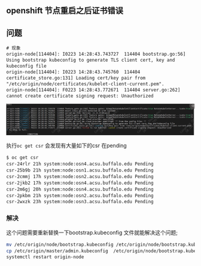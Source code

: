 ## openshift 节点重启之后证书错误

## 问题

```text
# 现象
origin-node[114404]: I0223 14:28:43.743727  114404 bootstrap.go:56] Using bootstrap kubeconfig to generate TLS client cert, key and kubeconfig file
origin-node[114404]: I0223 14:28:43.745760  114404 certificate_store.go:131] Loading cert/key pair from "/etc/origin/node/certificates/kubelet-client-current.pem".
origin-node[114404]: F0223 14:28:43.772671  114404 server.go:262] cannot create certificate signing request: Unauthorized

```

![image-20240223144540419](./01_openshift节点重启之后证书错误.assets/image-20240223144540419.png)

执行`oc get csr` 会发现有大量如下的csr 在pending

```bash
$ oc get csr
csr-24rlr 21h system:node:osn4.acsu.buffalo.edu Pending
csr-25b9b 21h system:node:osn1.acsu.buffalo.edu Pending
csr-2cmmj 17h system:node:osn2.acsu.buffalo.edu Pending
csr-2jkb2 17h system:node:osn4.acsu.buffalo.edu Pending
csr-2m6gj 20h system:node:osn4.acsu.buffalo.edu Pending
csr-2pkbm 21h system:node:osn2.acsu.buffalo.edu Pending
csr-2wxzk 23h system:node:osn3.acsu.buffalo.edu Pending
```

### 解决

这个问题需要重新替换一下bootstrap.kubeconfig 文件就能解决这个问题;

```bash
mv /etc/origin/node/bootstrap.kubeconfig /etc/origin/node/bootstrap.kubeconfig.bak
cp /etc/origin/master/admin.kubeconfig  /etc/origin/node/bootstrap.kubeconfig
systemctl restart origin-node
```





